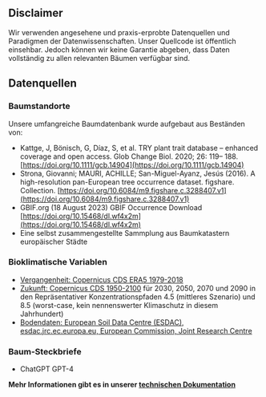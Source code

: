 ## Disclaimer

Wir verwenden angesehene und praxis-erprobte Datenquellen und Paradigmen der Datenwissenschaften. Unser Quellcode ist öffentlich einsehbar. Jedoch können wir keine Garantie abgeben, dass Daten vollständig zu allen relevanten Bäumen verfügbar sind. 

## Datenquellen

### Baumstandorte

Unsere umfangreiche Baumdatenbank wurde aufgebaut aus Beständen von: 
* Kattge, J, Bönisch, G, Díaz, S, et al. TRY plant trait database – enhanced coverage and open
access. Glob Change Biol. 2020; 26: 119– 188. [https://doi.org/10.1111/gcb.14904](https://doi.org/10.1111/gcb.14904) 
* Strona, Giovanni; MAURI, ACHILLE; San-Miguel-Ayanz, Jesús (2016). A high-resolution pan-European tree occurrence dataset. figshare. Collection. [https://doi.org/10.6084/m9.figshare.c.3288407.v1](https://doi.org/10.6084/m9.figshare.c.3288407.v1) 
* GBIF.org (18 August 2023) GBIF Occurrence Download [https://doi.org/10.15468/dl.wf4x2m](https://doi.org/10.15468/dl.wf4x2m) 
* Eine selbst zusammengestellte Sammplung aus Baumkatastern europäischer Städte

### Bioklimatische Variablen

* [Vergangenheit: Copernicus CDS ERA5 1979-2018](https://cds.climate.copernicus.eu/cdsapp#!/dataset/sis-biodiversity-era5-regional?tab=overview)
* [Zukunft: Copernicus CDS 1950-2100](https://cds.climate.copernicus.eu/cdsapp#!/dataset/sis-biodiversity-cmip5-regional?tab=overview) für 2030, 2050, 2070 und 2090 in den Repräsentativer Konzentrationspfaden 4.5 (mittleres Szenario) und 8.5 (worst-case, kein nennenswerter Klimaschutz in diesem Jahrhundert)
* [Bodendaten: European Soil Data Centre (ESDAC), esdac.jrc.ec.europa.eu, European Commission, Joint Research Centre](https://esdac.jrc.ec.europa.eu/content/european-soil-database-derived-data)

### Baum-Steckbriefe

* ChatGPT GPT-4

**Mehr Informationen gibt es in unserer [technischen Dokumentation](https://docs.treeful.de)**
